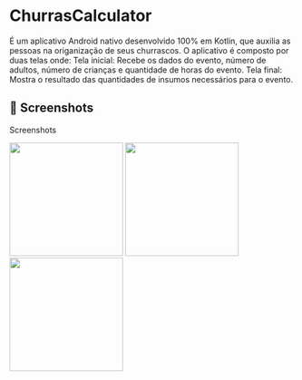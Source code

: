 # ChurrasCalculator

É um aplicativo Android nativo desenvolvido 100% em Kotlin, que auxilia as pessoas na origanização de seus churrascos. O aplicativo é composto por duas telas onde:
Tela inicial: Recebe os dados do evento, número de adultos, número de crianças e quantidade de horas do evento.
Tela final: Mostra o resultado das quantidades de insumos necessários para o evento.

## :camera_flash: Screenshots
<!-- You can add more screenshots here if you like -->
Screenshots

<img src="https://github.com/user-attachments/assets/733c9c9f-0cc0-4db2-b6d0-19f38eb18f13" width=200/>
<img src="https://github.com/user-attachments/assets/49727f2a-1eb4-41b7-98d4-29f2440b707c" width=200/>
<img src="https://github.com/user-attachments/assets/9c089463-f957-4d6f-b885-57d3f8422ed2" width=200/>


